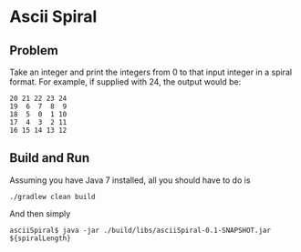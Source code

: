 Ascii Spiral
============

Problem
-------

Take an integer and print the integers from 0 to that input integer in a spiral format.
For example, if supplied with 24, the output would be:

```
20 21 22 23 24 
19  6  7  8  9
18  5  0  1 10
17  4  3  2 11
16 15 14 13 12
```

Build and Run
-------------
Assuming you have Java 7 installed, all you should have to do is

`./gradlew clean build`

And then simply

`asciiSpiral$ java -jar ./build/libs/asciiSpiral-0.1-SNAPSHOT.jar ${spiralLength}`

